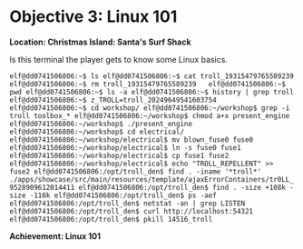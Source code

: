 # Objective 3: Linux 101
**Location: Christmas Island: Santa's Surf Shack**  

Is this terminal the player gets to know some Linux basics.

``
elf@dd0741506806:~$ ls
elf@dd0741506806:~$ cat troll_19315479765589239
elf@dd0741506806:~$ rm troll_19315479765589239  
elf@dd0741506806:~$ pwd
elf@dd0741506806:~$ ls -a
elf@dd0741506806:~$ history | grep troll  
elf@dd0741506806:~$ z_TROLL=troll_20249649541603754
elf@dd0741506806:~$ cd workshop/
elf@dd0741506806:~/workshop$ grep -i troll toolbox_*
elf@dd0741506806:~/workshop$ chmod a+x present_engine
elf@dd0741506806:~/workshop$ ./present_engine
elf@dd0741506806:~/workshop$ cd electrical/
elf@dd0741506806:~/workshop/electrical$ mv blown_fuse0 fuse0
elf@dd0741506806:~/workshop/electrical$ ln -s fuse0 fuse1
elf@dd0741506806:~/workshop/electrical$ cp fuse1 fuse2
elf@dd0741506806:~/workshop/electrical$ echo "TROLL_REPELLENT" >> fuse2
elf@dd0741506806:/opt/troll_den$ find . -iname '*troll*'  
./apps/showcase/src/main/resources/template/ajaxErrorContainers/tr0LL_9528909612014411
elf@dd0741506806:/opt/troll_den$ find . -size +108k -size -110k
elf@dd0741506806:/opt/troll_den$ ps -aef
elf@dd0741506806:/opt/troll_den$ netstat -an | grep LISTEN
elf@dd0741506806:/opt/troll_den$ curl http://localhost:54321
elf@dd0741506806:/opt/troll_den$ pkill 14516_troll
``

**Achievement: Linux 101**

<!--stackedit_data:
eyJoaXN0b3J5IjpbMTA5NjE1ODQxMCwtMjAxMDE5MjYzXX0=
-->